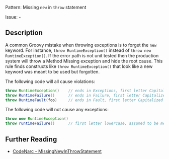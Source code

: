Pattern: Missing `new` in `throw` statement

Issue: -

## Description

A common Groovy mistake when throwing exceptions is to forget the `new` keyword. For instance, `throw RuntimeException()` instead of `throw new RuntimeException()`. If the error path is not unit tested then the production system will throw a Method Missing exception and hide the root cause. This rule finds constructs like `throw RuntimeException()` that look like a new keyword was meant to be used but forgotten.

The following code will all cause violations:

``` groovy
throw RuntimeException()    // ends in Exceptions, first letter Capitalized
throw RuntimeFailure()      // ends in Failure, first letter Capitalized
throw RuntimeFault(foo)     // ends in Fault, first letter Capitalized
```

The following code will not cause any exceptions:

``` groovy
throw new RuntimeException()
throw runtimeFailure()      // first letter lowercase, assumed to be method call
```

## Further Reading

* [CodeNarc - MissingNewInThrowStatement](https://codenarc.github.io/CodeNarc/codenarc-rules-exceptions.html#missingnewinthrowstatement-rule)